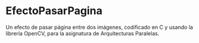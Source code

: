 # EfectoPasarPagina
Un efecto de pasar página entre dos imágenes, codificado en C y usando la librería OpenCV, para la asignatura de Arquitecturas Paralelas.
